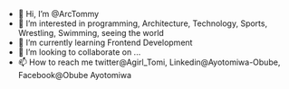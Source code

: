 - 👋 Hi, I’m @ArcTommy
- 👀 I’m interested in programming, Architecture, Technology, Sports, Wrestling, Swimming, seeing the world
- 🌱 I’m currently learning Frontend Development
- 💞️ I’m looking to collaborate on ...
- 📫 How to reach me twitter@Agirl_Tomi, Linkedin@Ayotomiwa-Obube, Facebook@Obube Ayotomiwa

<!---
ArcTommy/ArcTommy is a ✨ special ✨ repository because its `README.md` (this file) appears on your GitHub profile.
You can click the Preview link to take a look at your changes.
--->

